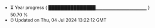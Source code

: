 - ⏳ Year progress { ███████████████▁▁▁▁▁▁▁▁▁▁▁▁▁▁▁ } 50.70 %
- ⏰ Updated on Thu, 04 Jul 2024 13:22:12 GMT

